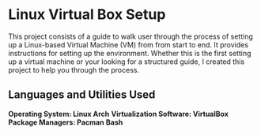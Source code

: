 # <h1> Linux Virtual Box Setup </h1> 
This project consists of a guide to walk user through the process of setting up a Linux-based Virtual Machine (VM) from from start to end. It provides instructions for setting up the environment. Whether this is the first setting up a virtual machine or your looking for a structured guide, I created this project to help you through the process. 

<h2>Languages and Utilities Used</h2> 

<b>Operating System: Linux Arch</b>
<b>Virtualization Software: VirtualBox</b>
<b>Package Managers: Pacman</b>
<b>Bash</b>

